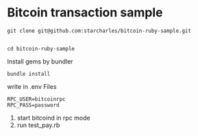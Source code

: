 # Bitcoin transaction sample

```
git clone git@github.com:starcharles/bitcoin-ruby-sample.git


cd bitcoin-ruby-sample
```


Install gems by bundler

```
bundle install
```

write in .env Files 

```.env
RPC_USER=bitcoinrpc 
RPC_PASS=password
```


1. start bitcoind in rpc mode
2. run test_pay.rb
